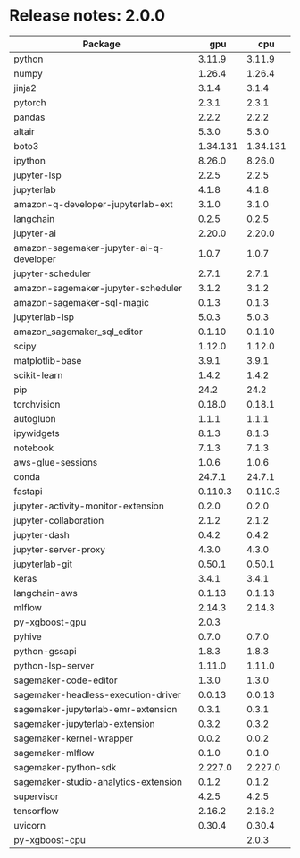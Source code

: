 # Release notes: 2.0.0

Package | gpu| cpu
---|---|---
python|3.11.9|3.11.9
numpy|1.26.4|1.26.4
jinja2|3.1.4|3.1.4
pytorch|2.3.1|2.3.1
pandas|2.2.2|2.2.2
altair|5.3.0|5.3.0
boto3|1.34.131|1.34.131
ipython|8.26.0|8.26.0
jupyter-lsp|2.2.5|2.2.5
jupyterlab|4.1.8|4.1.8
amazon-q-developer-jupyterlab-ext|3.1.0|3.1.0
langchain|0.2.5|0.2.5
jupyter-ai|2.20.0|2.20.0
amazon-sagemaker-jupyter-ai-q-developer|1.0.7|1.0.7
jupyter-scheduler|2.7.1|2.7.1
amazon-sagemaker-jupyter-scheduler|3.1.2|3.1.2
amazon-sagemaker-sql-magic|0.1.3|0.1.3
jupyterlab-lsp|5.0.3|5.0.3
amazon_sagemaker_sql_editor|0.1.10|0.1.10
scipy|1.12.0|1.12.0
matplotlib-base|3.9.1|3.9.1
scikit-learn|1.4.2|1.4.2
pip|24.2|24.2
torchvision|0.18.0|0.18.1
autogluon|1.1.1|1.1.1
ipywidgets|8.1.3|8.1.3
notebook|7.1.3|7.1.3
aws-glue-sessions|1.0.6|1.0.6
conda|24.7.1|24.7.1
fastapi|0.110.3|0.110.3
jupyter-activity-monitor-extension|0.2.0|0.2.0
jupyter-collaboration|2.1.2|2.1.2
jupyter-dash|0.4.2|0.4.2
jupyter-server-proxy|4.3.0|4.3.0
jupyterlab-git|0.50.1|0.50.1
keras|3.4.1|3.4.1
langchain-aws|0.1.13|0.1.13
mlflow|2.14.3|2.14.3
py-xgboost-gpu|2.0.3| 
pyhive|0.7.0|0.7.0
python-gssapi|1.8.3|1.8.3
python-lsp-server|1.11.0|1.11.0
sagemaker-code-editor|1.3.0|1.3.0
sagemaker-headless-execution-driver|0.0.13|0.0.13
sagemaker-jupyterlab-emr-extension|0.3.1|0.3.1
sagemaker-jupyterlab-extension|0.3.2|0.3.2
sagemaker-kernel-wrapper|0.0.2|0.0.2
sagemaker-mlflow|0.1.0|0.1.0
sagemaker-python-sdk|2.227.0|2.227.0
sagemaker-studio-analytics-extension|0.1.2|0.1.2
supervisor|4.2.5|4.2.5
tensorflow|2.16.2|2.16.2
uvicorn|0.30.4|0.30.4
py-xgboost-cpu| |2.0.3
